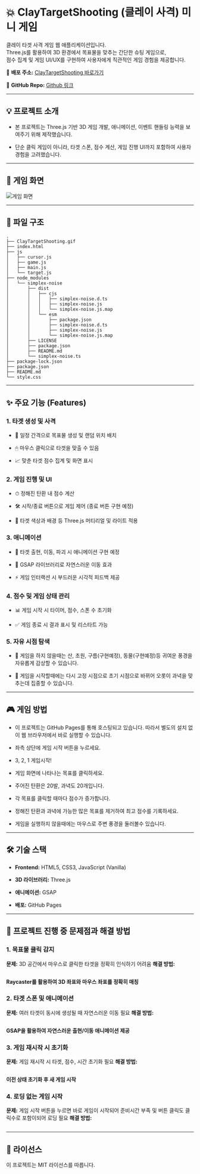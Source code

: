 # 💥 ClayTargetShooting (클레이 사격) 미니 게임

클레이 타겟 사격 게임 웹 애플리케이션입니다.  
Three.js를 활용하여 3D 환경에서 목표물을 맞추는 간단한 슈팅 게임으로,  
점수 집계 및 게임 UI/UX를 구현하여 사용자에게 직관적인 게임 경험을 제공합니다.

 🔗 **배포 주소:** [ClayTargetShooting 바로가기](https://qwezxc3810.github.io/ClayTargetShooting/)  

 🔗 **GitHub Repo:** [Github 링크](https://github.com/qwezxc3810/ClayTargetShooting)

 ---

## 💡 프로젝트 소개

- 본 프로젝트는 Three.js 기반 3D 게임 개발, 애니메이션, 이벤트 핸들링 능력을 보여주기 위해 제작했습니다.  

- 단순 클릭 게임이 아니라, 타겟 스폰, 점수 계산, 게임 진행 UI까지 포함하여 사용자 경험을 고려했습니다.

---

## 📸 게임 화면
![게임 화면](./ClayTargetShooting.gif)

---

## 📂 파일 구조
```
.
├── ClayTargetShooting.gif
├── index.html
├── js
│   ├── cursor.js
│   ├── game.js
│   ├── main.js
│   └── target.js
├── node_modules
│   └── simplex-noise
│       ├── dist
│       │   ├── cjs
│       │   │   ├── simplex-noise.d.ts
│       │   │   ├── simplex-noise.js
│       │   │   └── simplex-noise.js.map
│       │   └── esm
│       │       ├── package.json
│       │       ├── simplex-noise.d.ts
│       │       ├── simplex-noise.js
│       │       └── simplex-noise.js.map
│       ├── LICENSE
│       ├── package.json
│       ├── README.md
│       └── simplex-noise.ts
├── package-lock.json
├── package.json
├── README.md
└── style.css
```

---

## ✨ 주요 기능 (Features)
### 1. 타겟 생성 및 사격

- 🎯 일정 간격으로 목표물 생성 및 랜덤 위치 배치

- 🖱 마우스 클릭으로 타겟을 맞출 수 있음

- 📈 맞춘 타겟 점수 집계 및 화면 표시

### 2. 게임 진행 및 UI

- ⏱ 정해진 탄환 내 점수 계산

- 🛠 시작/종료 버튼으로 게임 제어 (종료 버튼 구현 예정)

- 🎨 타겟 색상과 배경 등 Three.js 머티리얼 및 라이트 적용

### 3. 애니메이션

- 💨 타겟 출현, 이동, 파괴 시 애니메이션 구현 예정

- 🔄 GSAP 라이브러리로 자연스러운 이동 효과

- ⚡️ 게임 인터랙션 시 부드러운 시각적 피드백 제공

### 4. 점수 및 게임 상태 관리

- 📊 게임 시작 시 타이머, 점수, 스폰 수 초기화

- ✅ 게임 종료 시 결과 표시 및 리스타트 가능

### 5. 자유 시점 탐색

- 🌿 게임을 하지 않을때는 산, 초원, 구름(구현예정), 동물(구현예정)등 귀여운 풍경을 자유롭게 감상할 수 있습니다.

- 💨 게임을 시작할때에는 다시 고정 시점으로 초기 시점으로 바뀌어 오롯이 과녁을 맞추는데 집중할 수 있습니다.

---

## 🎮 게임 방법
- 이 프로젝트는 GitHub Pages를 통해 호스팅되고 있습니다. 따라서 별도의 설치 없이 웹 브라우저에서 바로 실행할 수 있습니다.
 
- 좌측 상단에 게임 시작 버튼을 누르세요.

- 3, 2, 1 게임시작! 

- 게임 화면에 나타나는 목표를 클릭하세요.

- 주어진 탄환은 20발, 과녁도 20개입니다.

- 각 목표를 클릭할 때마다 점수가 증가합니다.

- 정해진 탄환과 과녁에 가능한 많은 목표를 제거하여 최고 점수를 기록하세요.

- 게임을 실행하지 않을때에는 마우스로 주변 풍경을 둘러볼수 있습니다.

---

## 🛠️ 기술 스택
- **Frontend:** HTML5, CSS3, JavaScript (Vanilla)

- **3D 라이브러리:** Three.js

- **애니메이션:** GSAP

- **배포:** GitHub Pages

---

## 🥅 프로젝트 진행 중 문제점과 해결 방법

### 1. 목표물 클릭 감지
**문제:** 3D 공간에서 마우스로 클릭한 타겟을 정확히 인식하기 어려움
**해결 방법:**
```

```
**Raycaster를 활용하여 3D 좌표와 마우스 좌표를 정확히 매칭**

### 2. 타겟 스폰 및 애니메이션
**문제:** 여러 타겟이 동시에 생성될 때 자연스러운 이동 필요
**해결 방법:** 
```

```
**GSAP을 활용하여 자연스러운 출현/이동 애니메이션 제공**

### 3. 게임 재시작 시 초기화
**문제:** 게임 재시작 시 타겟, 점수, 시간 초기화 필요
**해결 방법:**
```

```

**이전 상태 초기화 후 새 게임 시작**

### 4. 로딩 없는 게임 시작
**문제:** 게임 시작 버튼을 누르면 바로 게임이 시작되어 준비시간 부족 및 버튼 클릭도 클릭수로 포함이되어 로딩 필요 
**해결 방법:**
```

```


---

## 📜 라이선스

이 프로젝트는 MIT 라이선스를 따릅니다.










